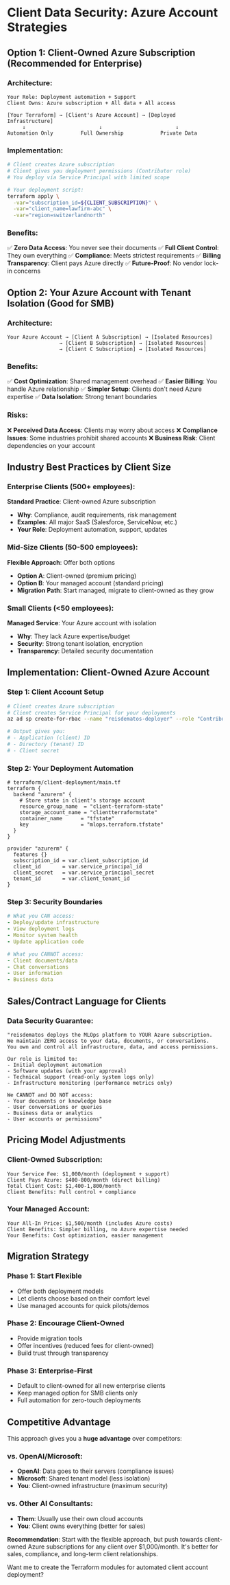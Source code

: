# Client Data Security: Azure Account Strategies

## Option 1: Client-Owned Azure Subscription (Recommended for Enterprise)

### Architecture:
```
Your Role: Deployment automation + Support
Client Owns: Azure subscription + All data + All access

[Your Terraform] → [Client's Azure Account] → [Deployed Infrastructure]
     ↓                        ↓                        ↓
Automation Only         Full Ownership            Private Data
```

### Implementation:
```bash
# Client creates Azure subscription
# Client gives you deployment permissions (Contributor role)
# You deploy via Service Principal with limited scope

# Your deployment script:
terraform apply \
  -var="subscription_id=${CLIENT_SUBSCRIPTION}" \
  -var="client_name=lawfirm-abc" \
  -var="region=switzerlandnorth"
```

### Benefits:
✅ **Zero Data Access**: You never see their documents
✅ **Full Client Control**: They own everything
✅ **Compliance**: Meets strictest requirements
✅ **Billing Transparency**: Client pays Azure directly
✅ **Future-Proof**: No vendor lock-in concerns

## Option 2: Your Azure Account with Tenant Isolation (Good for SMB)

### Architecture:
```
Your Azure Account → [Client A Subscription] → [Isolated Resources]
                 → [Client B Subscription] → [Isolated Resources]
                 → [Client C Subscription] → [Isolated Resources]
```

### Benefits:
✅ **Cost Optimization**: Shared management overhead
✅ **Easier Billing**: You handle Azure relationship
✅ **Simpler Setup**: Clients don't need Azure expertise
✅ **Data Isolation**: Strong tenant boundaries

### Risks:
❌ **Perceived Data Access**: Clients may worry about access
❌ **Compliance Issues**: Some industries prohibit shared accounts
❌ **Business Risk**: Client dependencies on your account

## Industry Best Practices by Client Size

### Enterprise Clients (500+ employees):
**Standard Practice**: Client-owned Azure subscription
- **Why**: Compliance, audit requirements, risk management
- **Examples**: All major SaaS (Salesforce, ServiceNow, etc.)
- **Your Role**: Deployment automation, support, updates

### Mid-Size Clients (50-500 employees):  
**Flexible Approach**: Offer both options
- **Option A**: Client-owned (premium pricing)
- **Option B**: Your managed account (standard pricing)
- **Migration Path**: Start managed, migrate to client-owned as they grow

### Small Clients (<50 employees):
**Managed Service**: Your Azure account with isolation
- **Why**: They lack Azure expertise/budget
- **Security**: Strong tenant isolation, encryption
- **Transparency**: Detailed security documentation

## Implementation: Client-Owned Azure Account

### Step 1: Client Account Setup
```bash
# Client creates Azure subscription
# Client creates Service Principal for your deployments
az ad sp create-for-rbac --name "reisdematos-deployer" --role "Contributor"

# Output gives you:
# - Application (client) ID  
# - Directory (tenant) ID
# - Client secret
```

### Step 2: Your Deployment Automation
```hcl
# terraform/client-deployment/main.tf
terraform {
  backend "azurerm" {
    # Store state in client's storage account
    resource_group_name  = "client-terraform-state"
    storage_account_name = "clientterraformstate"
    container_name      = "tfstate"
    key                 = "mlops.terraform.tfstate"
  }
}

provider "azurerm" {
  features {}
  subscription_id = var.client_subscription_id
  client_id       = var.service_principal_id
  client_secret   = var.service_principal_secret
  tenant_id       = var.client_tenant_id
}
```

### Step 3: Security Boundaries
```yaml
# What you CAN access:
- Deploy/update infrastructure
- View deployment logs
- Monitor system health
- Update application code

# What you CANNOT access:
- Client documents/data
- Chat conversations
- User information
- Business data
```

## Sales/Contract Language for Clients

### Data Security Guarantee:
```
"reisdematos deploys the MLOps platform to YOUR Azure subscription. 
We maintain ZERO access to your data, documents, or conversations. 
You own and control all infrastructure, data, and access permissions.

Our role is limited to:
- Initial deployment automation
- Software updates (with your approval)  
- Technical support (read-only system logs only)
- Infrastructure monitoring (performance metrics only)

We CANNOT and DO NOT access:
- Your documents or knowledge base
- User conversations or queries
- Business data or analytics
- User accounts or permissions"
```

## Pricing Model Adjustments

### Client-Owned Subscription:
```
Your Service Fee: $1,000/month (deployment + support)
Client Pays Azure: $400-800/month (direct billing)
Total Client Cost: $1,400-1,800/month
Client Benefits: Full control + compliance
```

### Your Managed Account:
```
Your All-In Price: $1,500/month (includes Azure costs)
Client Benefits: Simpler billing, no Azure expertise needed
Your Benefits: Cost optimization, easier management
```

## Migration Strategy

### Phase 1: Start Flexible
- Offer both deployment models
- Let clients choose based on their comfort level
- Use managed accounts for quick pilots/demos

### Phase 2: Encourage Client-Owned
- Provide migration tools
- Offer incentives (reduced fees for client-owned)
- Build trust through transparency

### Phase 3: Enterprise-First
- Default to client-owned for all new enterprise clients
- Keep managed option for SMB clients only
- Full automation for zero-touch deployments

## Competitive Advantage

This approach gives you a **huge advantage** over competitors:

### vs. OpenAI/Microsoft:
- **OpenAI**: Data goes to their servers (compliance issues)
- **Microsoft**: Shared tenant model (less isolation)
- **You**: Client-owned infrastructure (maximum security)

### vs. Other AI Consultants:
- **Them**: Usually use their own cloud accounts
- **You**: Client owns everything (better for sales)

**Recommendation**: Start with the flexible approach, but push towards client-owned Azure subscriptions for any client over $1,000/month. It's better for sales, compliance, and long-term client relationships.

Want me to create the Terraform modules for automated client account deployment?
